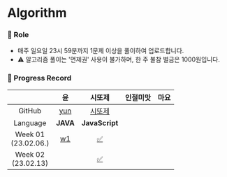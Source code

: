 # Algorithm

### 📍 Role

- 매주 일요일 23시 59분까지 1문제 이상을 풀이하여 업로드합니다.
- ⚠️ 알고리즘 풀이는 '면제권' 사용이 불가하며, 한 주 불참 벌금은 1000원입니다.

### 📍 Progress Record

|                         |                                         윤                                          |                                                    시또제                                                     | 인절미맛 | 마요 |
| :---------------------: | :---------------------------------------------------------------------------------: | :-----------------------------------------------------------------------------------------------------------: | :------: | :--: |
|         GitHub          |   [yun](https://github.com/yunji1201)                         |[시또제](https://github.com/leesiyun) |          |      |
|        Language         |                                      **JAVA**                                       |                                                **JavaScript**                                                 |          |      |
| Week 01</br>(23.02.06.) | [w1](https://github.com/get-into-the-coding-field/Algorithm/tree/main/%EC%9C%A4/w1) | [✅](https://github.com/get-into-the-coding-field/Algorithm/tree/main/시또제/hackerRank/electronics-shop.mdx) |          | |
| Week 02</br>(23.02.13)  |  | [✅](https://github.com/get-into-the-coding-field/Algorithm/tree/main/시또제/hackerRank/cats-and-a-mouse.mdx)| | |
